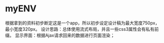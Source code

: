 # myENV
根据拿到的资料初步断定这是一个app，所以初步设定设计稿为最大宽度750px，最小宽度320px。
设计思路：总体使用流式布局，并且一些css3属性会有私有前缀。
显示界面：根据Ajax请求回来的数据进行页面渲染；

